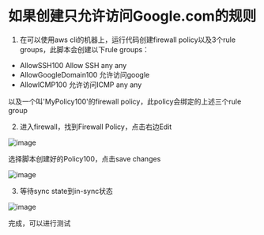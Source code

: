 
# 如果创建只允许访问Google.com的规则

1.	在可以使用aws cli的机器上，运行代码创建firewall policy以及3个rule groups，此脚本会创建以下rule groups：

-	AllowSSH100           Allow SSH any any
-	AllowGoogleDomain100  允许访问google
-	AllowICMP100		      允许访问ICMP any any

以及一个叫'MyPolicy100'的firewall policy，此policy会绑定的上述三个rule group


2.	进入firewall，找到Firewall Policy，点击右边Edit

![image](https://github.com/AutoJunjie/aws-networkfirewall-cfn-templates/assets/38706868/8e90f7ad-e649-4971-9b51-00c360a69ecf)

选择脚本创建好的Policy100，点击save changes

![image](https://github.com/AutoJunjie/aws-networkfirewall-cfn-templates/assets/38706868/89007a0a-12c4-48fd-8b7e-e22d9994c9d7)

3.	等待sync state到in-sync状态

![image](https://github.com/AutoJunjie/aws-networkfirewall-cfn-templates/assets/38706868/d9f6fbc7-2620-4247-90f6-49668407ca00)

完成，可以进行测试

